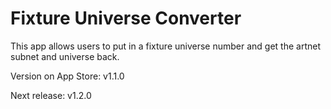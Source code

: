 # Fixture Universe Converter

This app allows users to put in a fixture universe number and get the artnet subnet and universe back.

Version on App Store: v1.1.0

Next release: v1.2.0